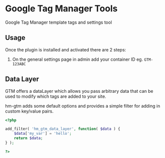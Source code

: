 # Google Tag Manager Tools

Google Tag Manager template tags and settings tool

## Usage

Once the plugin is installed and activated there are 2 steps:

1. On the general settings page in admin add your container ID eg. `GTM-123ABC`

## Data Layer

GTM offers a dataLayer which allows you pass arbitrary data that can be used to modify which tags are added to your site.

hm-gtm adds some default options and provides a simple filter for adding in custom key/value pairs.

```php
<?php

add_filter( 'hm_gtm_data_layer', function( $data ) {
    $data['my_var'] = 'hello';
    return $data;
} );

?>
```

